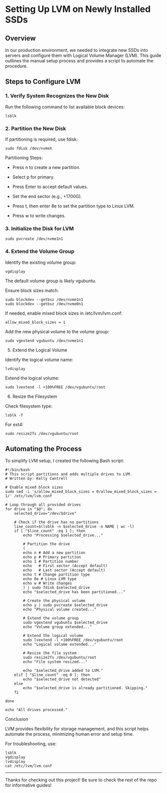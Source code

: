 # Setting Up LVM on Newly Installed SSDs

## Overview

In our production environment, we needed to integrate new SSDs into servers and configure them with Logical Volume Manager (LVM). This guide outlines the manual setup process and provides a script to automate the procedure.

## Steps to Configure LVM

### 1. Verify System Recognizes the New Disk

Run the following command to list available block devices:

`lsblk`

### 2. Partition the New Disk

If partitioning is required, use fdisk:

`sudo fdisk /dev/nvmeX`

Partitioning Steps:

- Press n to create a new partition.

- Select p for primary.

- Press Enter to accept default values.

- Set the end sector (e.g., +1700G).

- Press t, then enter 8e to set the partition type to Linux LVM.

- Press w to write changes.

### 3. Initialize the Disk for LVM

`sudo pvcreate /dev/nvme1n1`

### 4. Extend the Volume Group

Identify the existing volume group:

`vgdisplay`

The default volume group is likely vgubuntu.

Ensure block sizes match:

~~~
sudo blockdev --getbsz /dev/nvme1n1
sudo blockdev --getbsz /dev/nvme0n1
~~~

If needed, enable mixed block sizes in /etc/lvm/lvm.conf:

`allow_mixed_block_sizes = 1`

Add the new physical volume to the volume group:

`sudo vgextend vgubuntu /dev/nvme1n1`

5. Extend the Logical Volume

Identify the logical volume name:

`lvdisplay`

Extend the logical volume:

`sudo lvextend -l +100%FREE /dev/vgubuntu/root`

6. Resize the Filesystem

Check filesystem type:

`lsblk -f`

For ext4:

`sudo resize2fs /dev/vgubuntu/root`

## Automating the Process

To simplify LVM setup, I created the following Bash script:

~~~
#!/bin/bash
# This script partitions and adds multiple drives to LVM.
# Written by: Kelly Cantrell

# Enable mixed block sizes
sudo sed -i 's/allow_mixed_block_sizes = 0/allow_mixed_block_sizes = 1/' /etc/lvm/lvm.conf

# Loop through all provided drives
for drive in "$@"; do
    selected_drive="/dev/$drive"
    
    # Check if the drive has no partitions
    line_count=$(lsblk -n $selected_drive -o NAME | wc -l)
    if [ "$line_count" -eq 1 ]; then
        echo "Processing $selected_drive..."
        
        # Partition the drive
        (
        echo n # Add a new partition
        echo p # Primary partition
        echo 1 # Partition number
        echo   # First sector (Accept default)
        echo   # Last sector (Accept default)
        echo t # Change partition type
        echo 8e # Linux LVM type
        echo w # Write changes
        ) | sudo fdisk $selected_drive
        echo "$selected_drive has been partitioned..."

        # Create the physical volume
        echo y | sudo pvcreate $selected_drive
        echo "Physical volume created..."

        # Extend the volume group
        sudo vgextend vgubuntu $selected_drive
        echo "Volume group extended..."

        # Extend the logical volume
        sudo lvextend -l +100%FREE /dev/vgubuntu/root
        echo "Logical volume extended..."

        # Resize the file system
        sudo resize2fs /dev/vgubuntu/root
        echo "File system resized..."

        echo "$selected_drive added to LVM."
    elif [ "$line_count" -eq 0 ]; then
        echo "$selected_drive not detected"
    else
        echo "$selected_drive is already partitioned. Skipping."
    fi

done

echo "All drives processed."
~~~

Conclusion

LVM provides flexibility for storage management, and this script helps automate the process, minimizing human error and setup time.

For troubleshooting, use:

~~~
lsblk
vgdisplay
lvdisplay
cat /etc/lvm/lvm.conf
~~~

---

Thanks for checking out this project! Be sure to check the rest of the repo for informative guides!
